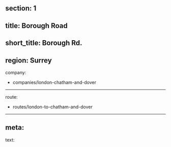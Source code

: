 section: 1
----
title: Borough Road
----
short_title: Borough Rd.
----
region: Surrey
----
company:
- companies/london-chatham-and-dover
----
route:
- routes/london-to-chatham-and-dover
----
meta: 
----
text: 
